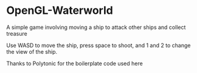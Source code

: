 # OpenGL-Waterworld
A simple game involving moving a ship to attack other ships and collect treasure

Use WASD to move the ship, press space to shoot, and 1 and 2 to change the view of the ship.

Thanks to Polytonic for the boilerplate code used here